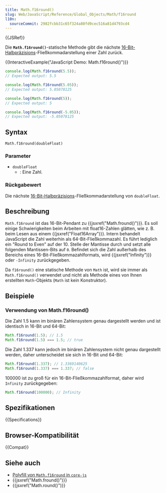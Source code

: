 ```yaml
---
title: Math.f16round()
slug: Web/JavaScript/Reference/Global_Objects/Math/f16round
l10n:
  sourceCommit: 2982fcbb31c65f324a80fd9cec516a81d4793cd4
---
```


{{JSRef}}

Die **`Math.f16round()`**-statische Methode gibt die nächste [16-Bit-Halbpräzisions](https://en.wikipedia.org/wiki/Half-precision_floating-point_format)-Fließkommadarstellung einer Zahl zurück.

{{InteractiveExample("JavaScript Demo: Math.f16round()")}}

```js interactive-example
console.log(Math.f16round(5.5));
// Expected output: 5.5

console.log(Math.f16round(5.05));
// Expected output: 5.05078125

console.log(Math.f16round(5));
// Expected output: 5

console.log(Math.f16round(-5.05));
// Expected output: -5.05078125
```

## Syntax

```js-nolint
Math.f16round(doubleFloat)
```

### Parameter

- `doubleFloat`
  - : Eine Zahl.

### Rückgabewert

Die nächste [16-Bit-Halbpräzisions](https://en.wikipedia.org/wiki/Half-precision_floating-point_format)-Fließkommadarstellung von `doubleFloat`.

## Beschreibung

`Math.f16round` ist das 16-Bit-Pendant zu {{jsxref("Math.fround()")}}. Es soll einige Schwierigkeiten beim Arbeiten mit float16-Zahlen glätten, wie z. B. beim Lesen aus einem {{jsxref("Float16Array")}}. Intern behandelt JavaScript die Zahl weiterhin als 64-Bit-Fließkommazahl. Es führt lediglich ein "Round to Even" auf der 10. Stelle der Mantisse durch und setzt alle folgenden Mantissen-Bits auf `0`. Befindet sich die Zahl außerhalb des Bereichs eines 16-Bit-Fließkommazahlformats, wird {{jsxref("Infinity")}} oder `-Infinity` zurückgegeben.

Da `f16round()` eine statische Methode von `Math` ist, wird sie immer als `Math.f16round()` verwendet und nicht als Methode eines von Ihnen erstellten `Math`-Objekts (`Math` ist kein Konstruktor).

## Beispiele

### Verwendung von Math.f16round()

Die Zahl 1.5 kann im binären Zahlensystem genau dargestellt werden und ist identisch in 16-Bit und 64-Bit:

```js
Math.f16round(1.5); // 1.5
Math.f16round(1.5) === 1.5; // true
```

Die Zahl 1.337 kann jedoch im binären Zahlensystem nicht genau dargestellt werden, daher unterscheidet sie sich in 16-Bit und 64-Bit:

```js
Math.f16round(1.337); // 1.3369140625
Math.f16round(1.337) === 1.337; // false
```

100000 ist zu groß für ein 16-Bit-Fließkommazahlformat, daher wird `Infinity` zurückgegeben:

```js
Math.f16round(100000); // Infinity
```

## Spezifikationen

{{Specifications}}

## Browser-Kompatibilität

{{Compat}}

## Siehe auch

- [Polyfill von `Math.f16round` in `core-js`](https://github.com/zloirock/core-js#float16-methods)
- {{jsxref("Math.fround()")}}
- {{jsxref("Math.round()")}}
